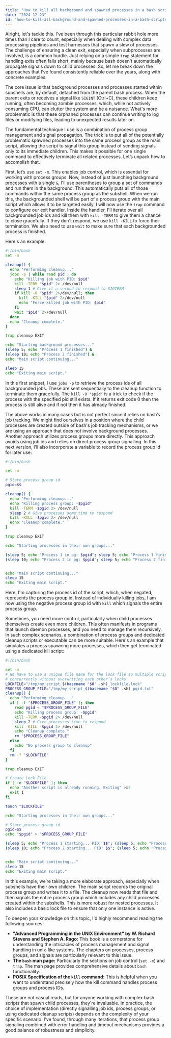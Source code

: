 ```yaml
---
title: "How to kill all background and spawned processes in a bash script's pre-exit handler?"
date: "2024-12-23"
id: "how-to-kill-all-background-and-spawned-processes-in-a-bash-scripts-pre-exit-handler"
---
```


Alright, let's tackle this. I've been through this particular rabbit hole more times than I care to count, especially when dealing with complex data processing pipelines and test harnesses that spawn a slew of processes. The challenge of ensuring a clean exit, especially when subprocesses are involved, is a common hurdle. Just relying on a simple `trap` statement for handling exits often falls short, mainly because bash doesn't automatically propagate signals down to child processes. So, let me break down the approaches that I’ve found consistently reliable over the years, along with concrete examples.

The core issue is that background processes and processes started within subshells are, by default, detached from the parent bash process. When the parent exits or receives a signal like `SIGINT` (Ctrl+C), these children keep running, often becoming zombie processes, which, while not actively consuming CPU, can clutter the system and be a nuisance. What's more problematic is that these orphaned processes can continue writing to log files or modifying files, leading to unexpected results later on.

The fundamental technique I use is a combination of process group management and signal propagation. The trick is to put all of the potentially problematic spawned processes into the same process group as the main script, allowing the script to signal this group instead of sending signals only to its immediate children. This makes it possible for one single command to effectively terminate all related processes. Let’s unpack how to accomplish that.

First, let’s use `set -m`. This enables job control, which is essential for working with process groups. Now, instead of just launching background processes with a single `&`, I'll use parentheses to group a set of commands and run them in the background. This automatically puts all of those commands within the same process group as the subshell. When we run this, the backgrounded shell will be part of a process group with the main script which allows it to be targeted easily. I will now use the `trap` command to configure our exit handler. Inside the handler, I'll iterate over all backgrounded job ids and kill them with `kill -TERM` to give them a chance to close gracefully. If they don't respond, we use `kill -KILL` to force their termination. We also need to use `wait` to make sure that each backgrounded process is finished.

Here's an example:

```bash
#!/bin/bash
set -m

cleanup() {
  echo "Performing cleanup..."
  jobs -p | while read pid ; do
    echo "Killing job with PID: $pid"
    kill -TERM "$pid" 2> /dev/null
    sleep 1 # Give it a second to respond to SIGTERM
    if kill -0 "$pid" 2>/dev/null; then
      kill -KILL "$pid" 2>/dev/null
      echo "Force killed job with PID: $pid"
    fi
    wait "$pid" 2>/dev/null
  done
  echo "Cleanup complete."
}

trap cleanup EXIT

echo "Starting background processes..."
(sleep 5; echo "Process 1 finished") &
(sleep 10; echo "Process 2 finished") &
echo "Main script continuing..."

sleep 15
echo "Exiting main script."
```

In this first snippet, I use `jobs -p` to retrieve the process ids of all backgrounded jobs. These are sent sequentially to the cleanup function to terminate them gracefully. The `kill -0 "$pid"` is a trick to check if the process with the specified pid still exists. If it returns exit code 0 then the process is still alive and if not then it has already finished.

The above works in many cases but is not perfect since it relies on bash’s job tracking. We might find ourselves in a position where the child processes are created outside of bash's job tracking mechanisms, or we are using an approach that does not involve background processes. Another approach utilizes process groups more directly. This approach avoids using job ids and relies on direct process group signalling. In this next version, I’ll also incorporate a variable to record the process group id for later use:

```bash
#!/bin/bash

set -m

# Store process group id
pgid=$$

cleanup() {
  echo "Performing cleanup..."
  echo "Killing process group: -$pgid"
  kill -TERM -$pgid 2> /dev/null
  sleep 2 # Give processes some time to respond
  kill -KILL -$pgid 2> /dev/null
  echo "Cleanup complete."
}

trap cleanup EXIT

echo "Starting processes in their own groups..."

(sleep 5; echo "Process 1 in pg: $pgid"; sleep 5; echo "Process 1 finished"; ) &
(sleep 10; echo "Process 2 in pg: $pgid"; sleep 5; echo "Process 2 finished";) &


echo "Main script continuing..."
sleep 15
echo "Exiting main script."
```

Here, I'm capturing the process id of the script, which, when negated, represents the process group id. Instead of individually killing jobs, I am now using the negative process group id with `kill` which signals the entire process group.

Sometimes, you need more control, particularly when child processes themselves create even more children. This often manifests in programs that launch daemon processes, and you need to manage them recursively. In such complex scenarios, a combination of process groups and dedicated cleanup scripts or executable can be more suitable. Here's an example that simulates a process spawning more processes, which then get terminated using a dedicated kill script:

```bash
#!/bin/bash

set -m
# We have to use a unique file name for the lock file so multiple scripts can run
# concurrently without overwriting each other’s locks.
LOCKFILE="/tmp/my_script_$(basename "$0" .sh)_lockfile.lock"
PROCESS_GROUP_FILE="/tmp/my_script_$(basename "$0" .sh)_pgid.txt"
cleanup() {
  echo "Performing cleanup..."
  if [ -f "$PROCESS_GROUP_FILE" ]; then
    read pgid < "$PROCESS_GROUP_FILE"
    echo "Killing process group: -$pgid"
    kill -TERM -$pgid 2> /dev/null
    sleep 2 # Give processes time to respond
    kill -KILL -$pgid 2> /dev/null
    echo "Cleanup complete."
    rm "$PROCESS_GROUP_FILE"
  else
    echo "No process group to cleanup"
  fi
  rm -f "$LOCKFILE"
}

trap cleanup EXIT

# Create Lock File
if [ -e "$LOCKFILE" ]; then
  echo "Another script is already running. Exiting" >&2
  exit 1
fi

touch "$LOCKFILE"

echo "Starting processes in their own groups..."

# Store process group id
pgid=$$
echo "$pgid" > "$PROCESS_GROUP_FILE"

(sleep 5; echo "Process 1 starting... PID: $$"; (sleep 5; echo "Process 1 child starting... PID: $$"; sleep 5; echo "Process 1 child finishing";); sleep 5; echo "Process 1 finished" ) &
(sleep 10; echo "Process 2 starting... PID: $$"; (sleep 5; echo "Process 2 child starting... PID: $$"; sleep 5; echo "Process 2 child finishing";); sleep 5; echo "Process 2 finished";) &


echo "Main script continuing..."
sleep 15
echo "Exiting main script."
```

In this example, we’re taking a more elaborate approach, especially when subshells have their own children. The main script records the original process group and writes it to a file. The cleanup now reads that file and then signals the entire process group which includes any child processes created within the subshells. This is more robust for nested processes. It also includes a basic lock file to ensure that only one instance is active.

To deepen your knowledge on this topic, I'd highly recommend reading the following sources:

*   **"Advanced Programming in the UNIX Environment" by W. Richard Stevens and Stephen A. Rago:** This book is a cornerstone for understanding the intricacies of process management and signal handling in unix-like systems. The chapters on processes, process groups, and signals are particularly relevant to this issue.
*   **The `bash` man page:** Particularly the sections on job control (`set -m`) and `trap`. The man page provides comprehensive details about `bash` functionality.
*   **POSIX Specification of the `kill` command:** This is helpful when you want to understand precisely how the kill command handles process groups and process IDs.

These are not casual reads, but for anyone working with complex bash scripts that spawn child processes, they're invaluable. In practice, the choice of implementation (directly signalling job ids, process groups, or using dedicated cleanup scripts) depends on the complexity of your specific scenario. I’ve found, through many iterations, that process group signaling combined with error handling and timeout mechanisms provides a good balance of robustness and simplicity.
